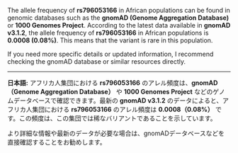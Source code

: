 The allele frequency of **rs796053166** in African populations can be found in genomic databases such as the **gnomAD (Genome Aggregation Database)** or **1000 Genomes Project**. According to the latest data available in **gnomAD v3.1.2**, the allele frequency of **rs796053166** in African populations is **0.0008 (0.08%)**. This means that the variant is rare in this population.

If you need more specific details or updated information, I recommend checking the gnomAD database or similar resources directly.

---

**日本語:**
アフリカ人集団における **rs796053166** のアレル頻度は、**gnomAD（Genome Aggregation Database）** や **1000 Genomes Project** などのゲノムデータベースで確認できます。最新の **gnomAD v3.1.2** のデータによると、アフリカ人集団における **rs796053166** のアレル頻度は **0.0008（0.08%）** です。この頻度は、この集団では稀なバリアントであることを示しています。

より詳細な情報や最新のデータが必要な場合は、gnomADデータベースなどを直接確認することをお勧めします。
